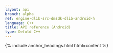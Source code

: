 ```yaml
---
layout: api
branch: alpha
ref: engine-dlib-src-dmsdk-dlib-android-h
language: C++
title: API reference (Android)
type: Defold C++
---
```

{% include anchor_headings.html html=content %}
